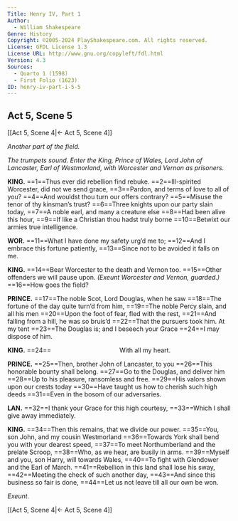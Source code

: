 ```yaml
---
Title: Henry IV, Part 1
Author: 
  - William Shakespeare
Genre: History
Copyright: ©2005-2024 PlayShakespeare.com. All rights reserved.
License: GFDL License 1.3
License URL: http://www.gnu.org/copyleft/fdl.html
Version: 4.3
Sources:
  - Quarto 1 (1598)
  - First Folio (1623)
ID: henry-iv-part-i-5-5
---
```


## Act 5, Scene 5
[[Act 5, Scene 4|← Act 5, Scene 4]]

*Another part of the field.*

*The trumpets sound. Enter the King, Prince of Wales, Lord John of Lancaster, Earl of Westmorland, with Worcester and Vernon as prisoners.*

**KING.**
==1==Thus ever did rebellion find rebuke.
==2==Ill-spirited Worcester, did not we send grace,
==3==Pardon, and terms of love to all of you?
==4==And wouldst thou turn our offers contrary?
==5==Misuse the tenor of thy kinsman’s trust?
==6==Three knights upon our party slain today,
==7==A noble earl, and many a creature else
==8==Had been alive this hour,
==9==If like a Christian thou hadst truly borne
==10==Betwixt our armies true intelligence.

**WOR.**
==11==What I have done my safety urg’d me to;
==12==And I embrace this fortune patiently,
==13==Since not to be avoided it falls on me.

**KING.**
==14==Bear Worcester to the death and Vernon too.
==15==Other offenders we will pause upon.
*(Exeunt Worcester and Vernon, guarded.)*
==16==How goes the field?

**PRINCE.**
==17==The noble Scot, Lord Douglas, when he saw
==18==The fortune of the day quite turn’d from him,
==19==The noble Percy slain, and all his men
==20==Upon the foot of fear, fled with the rest,
==21==And falling from a hill, he was so bruis’d
==22==That the pursuers took him. At my tent
==23==The Douglas is; and I beseech your Grace
==24==I may dispose of him.

**KING.**
==24==           With all my heart.

**PRINCE.**
==25==Then, brother John of Lancaster, to you
==26==This honorable bounty shall belong.
==27==Go to the Douglas, and deliver him
==28==Up to his pleasure, ransomless and free.
==29==His valors shown upon our crests today
==30==Have taught us how to cherish such high deeds
==31==Even in the bosom of our adversaries.

**LAN.**
==32==I thank your Grace for this high courtesy,
==33==Which I shall give away immediately.

**KING.**
==34==Then this remains, that we divide our power.
==35==You, son John, and my cousin Westmorland
==36==Towards York shall bend you with your dearest speed,
==37==To meet Northumberland and the prelate Scroop,
==38==Who, as we hear, are busily in arms.
==39==Myself and you, son Harry, will towards Wales,
==40==To fight with Glendower and the Earl of March.
==41==Rebellion in this land shall lose his sway,
==42==Meeting the check of such another day,
==43==And since this business so fair is done,
==44==Let us not leave till all our own be won.

*Exeunt.*

[[Act 5, Scene 4|← Act 5, Scene 4]]